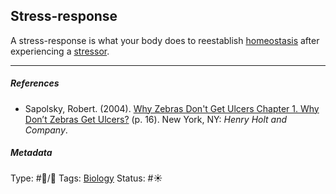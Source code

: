 ## Stress-response

A stress-response is what your body does to reestablish [homeostasis](Homeostasis.md) after experiencing a [stressor](Stressor.md).

---

##### References

* Sapolsky, Robert. (2004). [Why Zebras Don't Get Ulcers Chapter 1. Why Don’t Zebras Get Ulcers?](Why%20Zebras%20Don't%20Get%20Ulcers%20Chapter%201.%20Why%20Don%E2%80%99t%20Zebras%20Get%20Ulcers%3F.md) (p. 16). New York, NY: *Henry Holt and Company*.

##### Metadata

Type: #🔵/🔵 
Tags: [Biology]() 
Status: #☀️ 

